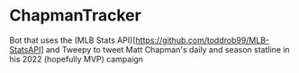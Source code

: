 # ChapmanTracker
Bot that uses the (MLB Stats API)[https://github.com/toddrob99/MLB-StatsAPI] and Tweepy to tweet Matt Chapman's daily and season statline in his 2022 (hopefully MVP) campaign
